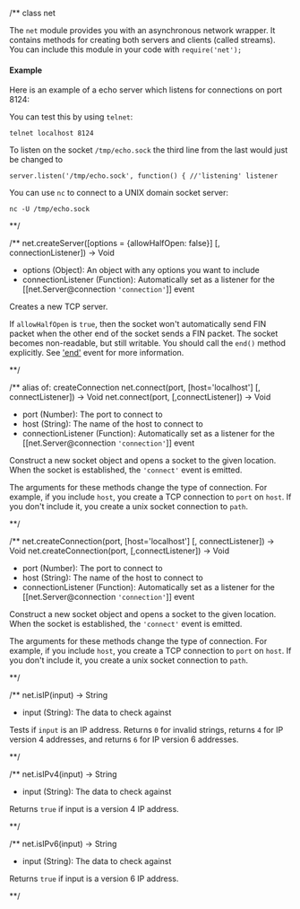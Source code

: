 /**
class net

The `net` module provides you with an asynchronous network wrapper. It contains methods for creating both servers and clients (called streams). You can include this module in your code with `require('net');`


#### Example

Here is an example of a echo server which listens for connections on port 8124:

<script src='http://snippets.c9.io/github.com/c9/nodemanual.org-examples/nodejs_ref_guide/net/net.js?linestart=3&lineend=0&showlines=false' defer='defer'></script>

You can test this by using `telnet`:

    telnet localhost 8124

To listen on the socket `/tmp/echo.sock` the third line from the last would just be changed to

    server.listen('/tmp/echo.sock', function() { //'listening' listener

You can use `nc` to connect to a UNIX domain socket server:

    nc -U /tmp/echo.sock
**/

/**
net.createServer([options = {allowHalfOpen: false}] [, connectionListener]) -> Void
- options (Object):  An object with any options you want to include
- connectionListener (Function): Automatically set as a listener for the [[net.Server@connection `'connection'`]] event

Creates a new TCP server. 

If `allowHalfOpen` is `true`, then the socket won't automatically send FIN packet when the other end of the socket sends a FIN packet. The socket becomes non-readable, but still writable. You should call the `end()` method explicitly. See ['end'](#event_end_) event for more information.


**/ 

/** alias of: createConnection
net.connect(port, [host='localhost'] [, connectListener]) -> Void
net.connect(port, [,connectListener]) -> Void
- port (Number): The port to connect to
- host (String): The name of the host to connect to
- connectionListener (Function): Automatically set as a listener for the [[net.Server@connection `'connection'`]] event

Construct a new socket object and opens a socket to the given location. When the socket is established, the `'connect'` event is emitted.

The arguments for these methods change the type of connection. For example, if you include `host`, you create a TCP connection to `port` on `host`. If you don't include it, you create a unix socket connection to `path`.

**/ 

/**
net.createConnection(port, [host='localhost'] [, connectListener]) -> Void
net.createConnection(port, [,connectListener]) -> Void
- port (Number): The port to connect to
- host (String): The name of the host to connect to
- connectionListener (Function): Automatically set as a listener for the [[net.Server@connection `'connection'`]] event

Construct a new socket object and opens a socket to the given location. When the socket is established, the `'connect'` event is emitted.

The arguments for these methods change the type of connection. For example, if you include `host`, you create a TCP connection to `port` on `host`. If you don't include it, you create a unix socket connection to `path`.

**/

/**
net.isIP(input) -> String
- input (String): The data to check against

Tests if `input` is an IP address. Returns `0` for invalid strings, returns `4` for IP version 4 addresses, and returns `6` for IP version 6 addresses.


**/ 


/**
net.isIPv4(input) -> String
- input (String): The data to check against

Returns `true` if input is a version 4 IP address.

**/ 


/**
net.isIPv6(input) -> String
- input (String): The data to check against

Returns `true` if input is a version 6 IP address. 

**/ 
